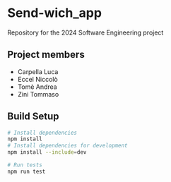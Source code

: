 # Send-wich_app

Repository for the 2024 Software Engineering project

## Project members

-   Carpella Luca
-   Eccel Niccolò
-   Tomè Andrea
-   Zini Tommaso

## Build Setup

```bash
# Install dependencies
npm install
# Install dependencies for development
npm install --include=dev

# Run tests
npm run test
```
